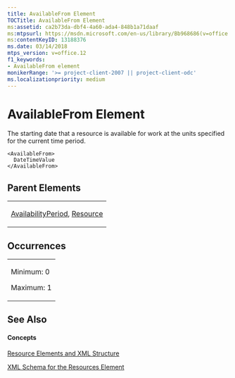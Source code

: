```yaml
---
title: AvailableFrom Element
TOCTitle: AvailableFrom Element
ms:assetid: ca2b73da-dbf4-4a60-ada4-848b1a71daaf
ms:mtpsurl: https://msdn.microsoft.com/en-us/library/Bb968686(v=office.12)
ms:contentKeyID: 13188376
ms.date: 03/14/2018
mtps_version: v=office.12
f1_keywords:
- AvailableFrom element
monikerRange: '>= project-client-2007 || project-client-odc'
ms.localizationpriority: medium
---
```


# AvailableFrom Element




The starting date that a resource is available for work at the units specified for the current time period.

    <AvailableFrom>
      DateTimeValue
    </AvailableFrom>

## Parent Elements

<table>
<colgroup>
<col style="width: 100%" />
</colgroup>
<tbody>
<tr class="odd">
<td><p><a href="availabilityperiod-element.md">AvailabilityPeriod</a>, <a href="resource-element.md">Resource</a></p></td>
</tr>
</tbody>
</table>

## Occurrences

<table>
<colgroup>
<col style="width: 100%" />
</colgroup>
<tbody>
<tr class="odd">
<td><p>Minimum: 0</p>
<p>Maximum: 1</p></td>
</tr>
</tbody>
</table>

## See Also

#### Concepts

[Resource Elements and XML Structure](resource-elements-and-xml-structure.md)

[XML Schema for the Resources Element](xml-schema-for-the-resources-element.md)

